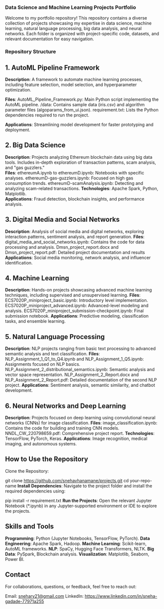 
### Data Science and Machine Learning Projects Portfolio
Welcome to my portfolio repository! This repository contains a diverse collection of projects showcasing my expertise in data science, machine learning, natural language processing, big data analysis, and neural networks. Each folder is organized with project-specific code, datasets, and relevant documentation for easy navigation.  

### Repository Structure

## 1. AutoML Pipeline Framework
**Description**: A framework to automate machine learning processes, including feature selection, model selection, and hyperparameter optimization.  
                  
**Files**:
AutoML_Pipeline_Framework.py: Main Python script implementing the AutoML pipeline.
/data: Contains sample data (iris.csv) and algorithm parameter files (algoparams_from_ui.json).
requirement.txt: Lists the Python dependencies required to run the project.  

**Applications**: Streamlining model development for faster prototyping and deployment.

## 2. Big Data Science
**Description**: Projects analyzing Ethereum blockchain data using big data tools. Includes in-depth exploration of transaction patterns, scam analysis, and "gas guzzlers."  
**Files**:
ethereumA.ipynb to ethereumD.ipynb: Notebooks with specific analyses.
ethereumD-gas-guzzlers.ipynb: Focused on high gas consumption trends.
ethereumD-scamAnalysis.ipynb: Detecting and analyzing scam-related transactions.                                                                                          **Technologies**: Apache Spark, Python, Matplotlib.    
**Applications**: Fraud detection, blockchain insights, and performance analysis.

## 3. Digital Media and Social Networks

**Description**: Analysis of social media and digital networks, exploring interaction patterns, sentiment analysis, and report generation.
**Files**:
digital_media_and_social_networks.ipynb: Contains the code for data processing and analysis.
Dmsn_project_report.docx and Dmsn_project_report.pdf: Detailed project documentation and results
**Applications**: Social media monitoring, network analysis, and influencer identification.

## 4. Machine Learning
**Description**: Hands-on projects showcasing advanced machine learning techniques, including supervised and unsupervised learning.
**Files**:
ECS7020P_miniproject_basic.ipynb: Introductory level implementation.
ECS7020P_miniproject_advanced.ipynb: Advanced-level modeling and analysis.
ECS7020P_miniproject_submission-checkpoint.ipynb: Final submission notebook.
**Applications**: Predictive modeling, classification tasks, and ensemble learning.

## 5. Natural Language Processing
**Description**: NLP projects ranging from basic text processing to advanced semantic analysis and text classification.
**Files**:
NLP_Assignment_1_Q1_to_Q4.ipynb and NLP_Assignment_1_Q5.ipynb: Assignments focused on NLP basics.
NLP_Assignment_2_distributional_semantics.ipynb: Semantic analysis and vector space representation.
NLP_Assignment_2_Report.docx and NLP_Assignment_2_Report.pdf: Detailed documentation of the second NLP project.
**Applications**: Sentiment analysis, semantic similarity, and chatbot development.

## 6. Neural Networks and Deep Learning
**Description**: Projects focused on deep learning using convolutional neural networks (CNNs) for image classification.
**Files**:
image_classification.ipynb: Contains the code for building and training CNN models.
NNDL_CW_220798659.pdf: Comprehensive project report.
**Technologies**: TensorFlow, PyTorch, Keras.
**Applications**: Image recognition, medical imaging, and autonomous systems.

## How to Use the Repository
Clone the Repository:

git clone https://github.com/snehavhanamane/projects.git
cd your-repo-name
**Install Dependencies**: Navigate to the project folder and install the required dependencies using:

pip install -r requirement.txt
**Run the Projects**: Open the relevant Jupyter Notebook (*.ipynb) in any Jupyter-supported environment or IDE to explore the projects.

## Skills and Tools
**Programming**: Python (Jupyter Notebooks, TensorFlow, PyTorch).
**Data Engineering**: Apache Spark, Hadoop.
**Machine Learning**: Scikit-learn, AutoML frameworks.
**NLP**: SpaCy, Hugging Face Transformers, NLTK.
**Big Data**: PySpark, Blockchain analysis.
**Visualization**: Matplotlib, Seaborn, Power BI.

## Contact
For collaborations, questions, or feedback, feel free to reach out:

Email: sneharv21@gmail.com
LinkedIn: https://www.linkedin.com/in/sneha-gadade-77971a255
